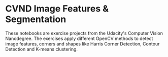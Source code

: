 # CVND Image Features & Segmentation

These notebooks are exercise projects from the Udacity's Computer Vision Nanodegree.
The exercises apply different OpenCV methods to detect image features, corners and shapes like  Harris Corner Detection, Contour Detection and K-means clustering.
